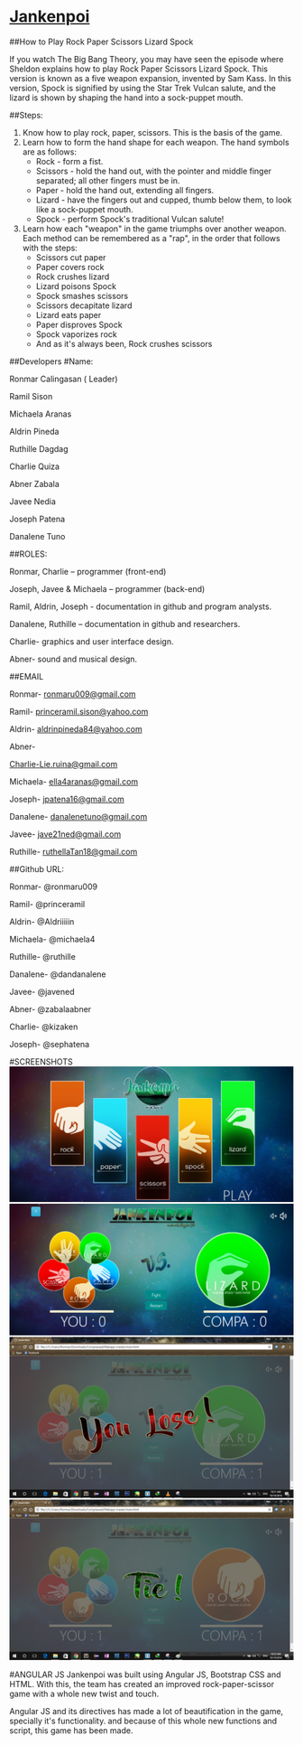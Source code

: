 # [Jankenpoi](https://ng-rock-paper-scissor-spock-lizard.github.io/Webapp/)

##How to Play Rock Paper Scissors Lizard Spock

If you watch The Big Bang Theory, you may have seen the episode where Sheldon explains how to play Rock Paper Scissors Lizard Spock. This version is known as a five weapon expansion, invented by Sam Kass. In this version, Spock is signified by using the Star Trek Vulcan salute, and the lizard is shown by shaping the hand into a sock-puppet mouth.

##Steps:
1.	Know how to play rock, paper, scissors. This is the basis of the game.
2.	Learn how to form the hand shape for each weapon. 
  The hand symbols are as follows:
    *	Rock - form a fist.
    *	Scissors - hold the hand out, with the pointer and middle finger separated; all other fingers must be in.
    *	Paper - hold the hand out, extending all fingers.
    *	Lizard - have the fingers out and cupped, thumb below them, to look like a sock-puppet mouth.
    *	Spock - perform Spock's traditional Vulcan salute!
3.	Learn how each "weapon" in the game triumphs over another weapon.
  Each method can be remembered as a "rap", in the order that follows with the steps:
    *	Scissors cut paper
    *	Paper covers rock
    *	Rock crushes lizard
    *	Lizard poisons Spock
    *	Spock smashes scissors
    *	Scissors decapitate lizard
    *	Lizard eats paper
    *	Paper disproves Spock
    *	Spock vaporizes rock
    *	And as it's always been, Rock crushes scissors

##Developers
#Name:
              
Ronmar Calingasan  ( Leader)

Ramil Sison

Michaela Aranas

Aldrin Pineda

Ruthille Dagdag

Charlie Quiza

Abner Zabala

Javee Nedia

Joseph Patena

Danalene Tuno

##ROLES:

Ronmar, Charlie – programmer (front-end)

Joseph, Javee & Michaela – programmer (back-end)

Ramil, Aldrin, Joseph - documentation in github and program analysts.

Danalene, Ruthille – documentation in github and researchers.

Charlie- graphics and user interface design.

Abner-  sound and musical design.

##EMAIL
   
Ronmar- ronmaru009@gmail.com

Ramil- princeramil.sison@yahoo.com

Aldrin- aldrinpineda84@yahoo.com

Abner-

Charlie-Lie.ruina@gmail.com

Michaela- ella4aranas@gmail.com

Joseph- jpatena16@gmail.com

Danalene- danalenetuno@gmail.com

Javee- jave21ned@gmail.com

Ruthille- ruthellaTan18@gmail.com

##Github URL:
   
Ronmar- @ronmaru009

Ramil- @princeramil

Aldrin- @Aldriiiiin

Michaela- @michaela4

Ruthille- @ruthille

Danalene- @dandanalene

Javee- @javened

Abner- @zabalaabner

Charlie- @kizaken

Joseph- @sephatena

#SCREENSHOTS
![](https://github.com/ng-Rock-Paper-Scissor-Spock-Lizard/Webapp/blob/master/scrshots/1.PNG)
![](https://github.com/ng-Rock-Paper-Scissor-Spock-Lizard/Webapp/blob/master/scrshots/2.PNG)
![](https://github.com/ng-Rock-Paper-Scissor-Spock-Lizard/Webapp/blob/master/scrshots/3.png)
![](https://github.com/ng-Rock-Paper-Scissor-Spock-Lizard/Webapp/blob/master/scrshots/4.png)

#ANGULAR JS
Jankenpoi was built using Angular JS, Bootstrap CSS and HTML.
With this, the team has created an improved rock-paper-scissor game with a whole new twist and touch.

Angular JS and its directives has made a lot of beautification in the game, specially it's functionality.
and because of this whole new functions and script, this game has been made.

